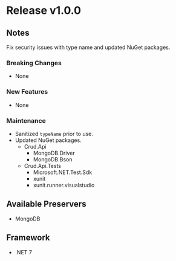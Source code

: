 # Release v1.0.0

## Notes

Fix security issues with type name and updated NuGet packages.

### Breaking Changes

- None

### New Features

- None

### Maintenance

- Sanitized `typeName` prior to use.
- Updated NuGet packages.
  - Crud.Api
    - MongoDB.Driver
    - MongoDB.Bson
  - Crud.Api.Tests
    - Microsoft.NET.Test.Sdk
    - xunit
    - xunit.runner.visualstudio

## Available Preservers

- MongoDB

## Framework

- .NET 7
